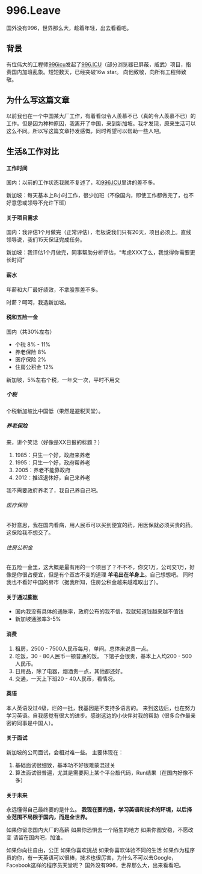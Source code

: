 # 996.Leave

国外没有996，世界那么大，趁着年轻，出去看看吧。

## 背景

有位伟大的工程师[996icu](https://github.com/996icu)发起了[996.ICU](https://github.com/996icu/996.ICU)（部分浏览器已屏蔽，威武）项目，指责国内加班乱象。短短数天，已经突破16w star。
向他致敬，向所有工程师致敬。

## 为什么写这篇文章

以前我也在一个中国某大厂工作，有着看似令人羡慕不已（真的令人羡慕不已）的工作。但是因为种种原因，我离开了中国，来到新加坡。我才发现，原来生活可以这么不同。所以写这篇文章抒发感慨，同时希望可以帮助一些人吧。

## 生活&工作对比

#### 工作时间

国内：以前的工作状态我就不复述了，和[996.ICU](https://github.com/996icu/996.ICU)里讲的差不多。

新加坡：每天基本上8小时工作，很少加班（不像国内，即使工作都做完了，也不好意思或领导不允许下班）

#### 关于项目需求

国内：我评估1个月做完（正常评估），老板说我们只有20天，项目必须上。直线领导说，我们15天保证完成任务。

新加坡：我评估1个月做完，同事帮助分析评估，“考虑XXX了么，我觉得你需要更长时间”

#### 薪水

年薪和大厂最好绩效，不拿股票差不多。

时薪？呵呵，我选新加坡。

#### 税和五险一金

国内（共30%左右）
  * 个税 8% - 11%
  * 养老保险 8%
  * 医疗保险 2%
  * 住房公积金 12%
  
新加坡，5%左右个税，一年交一次，平时不用交

##### 个税

个税新加坡比中国低（果然是避税天堂）。

##### 养老保险

来，讲个笑话（好像是XX日报的标题？）

1. 1985：只生一个好，政府来养老
2. 1995：只生一个好，政府帮养老
3. 2005：养老不能靠政府
4. 2012：推迟退休好，自己来养老

我不需要政府养老了，我自己养自己吧。

###### 医疗保险

不好意思，我在国内看病，用人民币可以买到便宜的药，用医保就必须买贵的药。这保险我不想交了。

###### 住房公积金
在五险一金里，这大概是最有用的一个项目了？不不不，你交1万，公司交1万，好像是你很占便宜，但是有个亘古不变的道理 **羊毛出在羊身上**。自己想想吧。
同时我也不看好中国的房市（据我所知，住房公积金越来越难取出了）。

#### 关于通过膨胀
  * 国内我没有具体的通胀率，政府公布的我不信，我就知道钱越来越不值钱
  * 新加坡通胀率3-5%
  
#### 消费

1. 租房，2500 - 7500人民币每月，单间。总体来说贵一点。
2. 吃饭，30 - 80人民币一顿普通的饭。 下馆子会很贵，基本上人均200 - 500人民币。
3. 日用品，除了电器，烟酒贵一点，其他都还好。
5. 交通，一天上下班20 - 40人民币，看情况。

#### 英语

本人英语没过4级，烂的一批，我基因是不支持多语言的。 来到这边后，也在努力学习英语。自我感觉有很大的进步。感谢这边的小伙伴对我的帮助（很多合作最亲密的同事是中国人）。

#### 关于面试

新加坡的公司面试，会相对难一些。
主要体现在：
1. 基础面试很细致，基本功不好很难蒙混过关
2. 算法面试很普遍，尤其是需要网上某个平台敲代码，Run结果（在国内好像不多）

#### 关于未来

永远懂得自己最终要的是什么。
**我现在要的是，学习英语和技术的环境，以后择业范围不局限于国内，而是全世界。**

如果你留恋国内大厂的高薪
如果你恐惧去一个陌生的地方
如果你图安稳，不愿改变
请留在国内吧，加油。

如果你向往自由，公正
如果你喜欢挑战
如果你喜欢体验不同的生活
如果作为程序员的你，有一天英语可以很棒，技术也很厉害，为什么不可以去Google，Facebook这样的程序员天堂呢？
国外没有996，世界那么大，出来看看吧。
